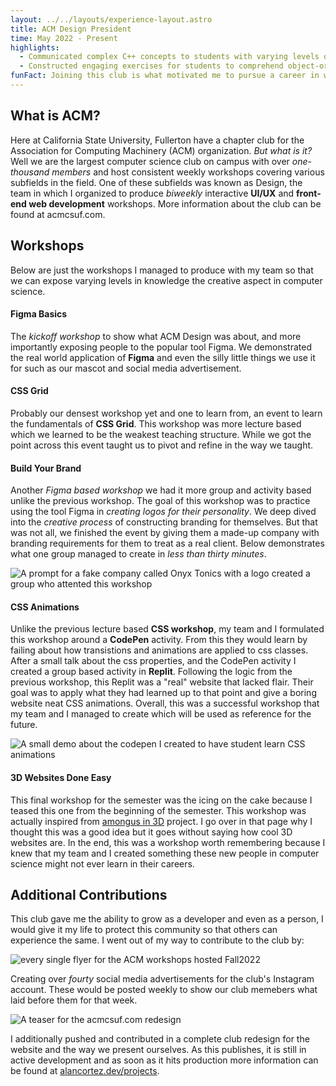 ```yaml
---
layout: ../../layouts/experience-layout.astro
title: ACM Design President
time: May 2022 - Present
highlights:
  - Communicated complex C++ concepts to students with varying levels of understanding
  - Constructed engaging exercises for students to comprehend object-oriented concepts
funFact: Joining this club is what motivated me to pursue a career in web development.
---
```


## What is ACM?

Here at California State University, Fullerton have a chapter club for the Association for Computing Machinery (ACM) organization. _But what is it?_ Well we are the largest computer science club on campus with over _one-thousand members_ and host consistent weekly workshops covering various subfields in the field. One of these subfields was known as Design, the team in which I organized to produce _biweekly_ interactive **UI/UX** and **front-end web development** workshops. More information about the club can be found at acmcsuf.com.

## Workshops

Below are just the workshops I managed to produce with my team so that we can expose varying levels in knowledge the creative aspect in computer science.

#### Figma Basics

The _kickoff workshop_ to show what ACM Design was about, and more importantly exposing people to the popular tool Figma. We demonstrated the real world application of **Figma** and even the silly little things we use it for such as our mascot and social media advertisement.

#### CSS Grid

Probably our densest workshop yet and one to learn from, an event to learn the fundamentals of **CSS Grid**. This workshop was more lecture based which we learned to be the weakest teaching structure. While we got the point across this event taught us to pivot and refine in the way we taught.

#### Build Your Brand

Another _Figma based workshop_ we had it more group and activity based unlike the previous workshop. The goal of this workshop was to practice using the tool Figma in _creating logos for their personality_. We deep dived into the _creative process_ of constructing branding for themselves. But that was not all, we finished the event by giving them a made-up company with branding requirements for them to treat as a real client. Below demonstrates what one group managed to create in _less than thirty minutes_.

![A prompt for a fake company called Onyx Tonics with a logo created a group who attented this workshop](/assets/demos/bybEX.webp)

#### CSS Animations

Unlike the previous lecture based **CSS workshop**, my team and I formulated this workshop around a **CodePen** activity. From this they would learn by failing about how transistions and animations are applied to css classes. After a small talk about the css properties, and the CodePen activity I created a group based activity in **Replit**. Following the logic from the previous workshop, this Replit was a "real" website that lacked flair. Their goal was to apply what they had learned up to that point and give a boring website neat CSS animations. Overall, this was a successful workshop that my team and I managed to create which will be used as reference for the future.

![A small demo about the codepen I created to have student learn CSS animations](/assets/demos/cssAnimationDemo.gif)

#### 3D Websites Done Easy

This final workshop for the semester was the icing on the cake because I teased this one from the beginning of the semester. This workshop was actually inspired from [amongus in 3D](https://alancortez.dev/project/amongus-in-3d/) project. I go over in that page why I thought this was a good idea but it goes without saying how cool 3D websites are. In the end, this was a workshop worth remembering because I knew that my team and I created something these new people in computer science might not ever learn in their careers.

## Additional Contributions

This club gave me the ability to grow as a developer and even as a person, I would give it my life to protect this community so that others can experience the same. I went out of my way to contribute to the club by:

![every single flyer for the ACM workshops hosted Fall2022](/assets/demos/flyers.webp)

Creating over _fourty_ social media advertisements for the club's Instagram account. These would be posted weekly to show our club memebers what laid before them for that week.

![A teaser for the acmcsuf.com redesign](/assets/demos/redesign.webp)

I additionally pushed and contributed in a complete club redesign for the website and the way we present ourselves. As this publishes, it is still in active development and as soon as it hits production more information can be found at [alancortez.dev/projects](https://alancortez.dev/projects/).
